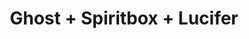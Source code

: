 ---
layout: post
category: concert
title: Ghost + Spiritbox + Lucifer
artists: 
- Ghost
- Spiritbox
- Lucifer
place: 
- Zénith de Lille
country: France
city: Lille
---